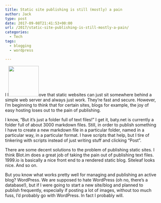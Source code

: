 ```yaml
---
title: Static site publishing is still (mostly) a pain
author: Jack
type: post
date: 2017-09-08T21:41:53+00:00
url: /2017/static-site-publishing-is-still-mostly-a-pain/
categories:
  - Tech
tags:
  - blogging
  - wordpress

---
```

I l<img class="size-full wp-image-9 alignright" src="http://jack.baty.net/wp-content/uploads/2017/09/backpain.png" alt="" width="100" height="100" />ove that static websites can just sit somewhere behind a simple web server and always just work. They&#8217;re fast and secure. However, I&#8217;m beginning to think that for certain sites, blogs for example, the joy of easy hosting loses out to the pain of publishing.

I know, &#8220;But it&#8217;s just a folder full of text files!&#8221; I get it, baty.net is currently a folder full of about 3000 markdown files. Still, in order to publish something I have to create a new markdown file in a particular folder, named in a particular way, in a particular format. I have scripts that help, but I tire of tinkering with scripts instead of just writing stuff and clicking &#8220;Post&#8221;.

There are some decent solutions to the problem of publishing static sites. I think Blot.im does a great job of taking the pain out of publishing text files. 1999.io is basically a nice front end to a rendered static blog. Siteleaf looks nice. And so on.

But you know what works pretty well for managing and publishing an active blog? WordPress. We are supposed to hate WordPress (oh no, there&#8217;s a database!), but if I were going to start a new site/blog and planned to publish frequently, especially if posting a lot of images, without too much fuss, I&#8217;d probably go with WordPress. In fact I probably will.